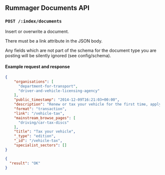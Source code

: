 ## Rummager Documents API

### `POST /:index/documents`

Insert or overwrite a document.

There must be a link attribute in the JSON body.

Any fields which are not part of the schema for the document type you are posting
will be silently ignored (see config/schema).

#### Example request and response

```json
{
    "organisations": [
      "department-for-transport",
      "driver-and-vehicle-licensing-agency"
    ],
    "public_timestamp": "2014-12-09T16:21:03+00:00",
    "description": "Renew or tax your vehicle for the first time, apply online, by phone or at the Post Office",
    "format": "transaction",
    "link": "/vehicle-tax",
    "mainstream_browse_pages": [
      "driving/car-tax-discs"
    ],
    "title": "Tax your vehicle",
    "_type": "edition",
    "_id": "/vehicle-tax",
    "specialist_sectors": []
}
```

```json
{
  "result": "OK"
}
```
